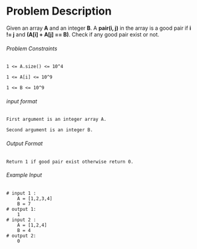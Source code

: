 # Problem Description

Given an array **A** and an integer **B**. A **pair(i, j)** in the array is a good pair if **i != j** and **(A[i] + A[j] == B)**. Check if any good pair exist or not.

###### Problem Constraints

```
1 <= A.size() <= 10^4

1 <= A[i] <= 10^9

1 <= B <= 10^9
```

###### input format

``` 
First argument is an integer array A.

Second argument is an integer B.
```

###### Output Format

```
Return 1 if good pair exist otherwise return 0.
```

###### Example Input

```
# input 1 : 
    A = [1,2,3,4]
    B = 7
# output 1: 
    1 
# input 2 : 
    A = [1,2,4]
    B = 4
# output 2: 
    0
```
